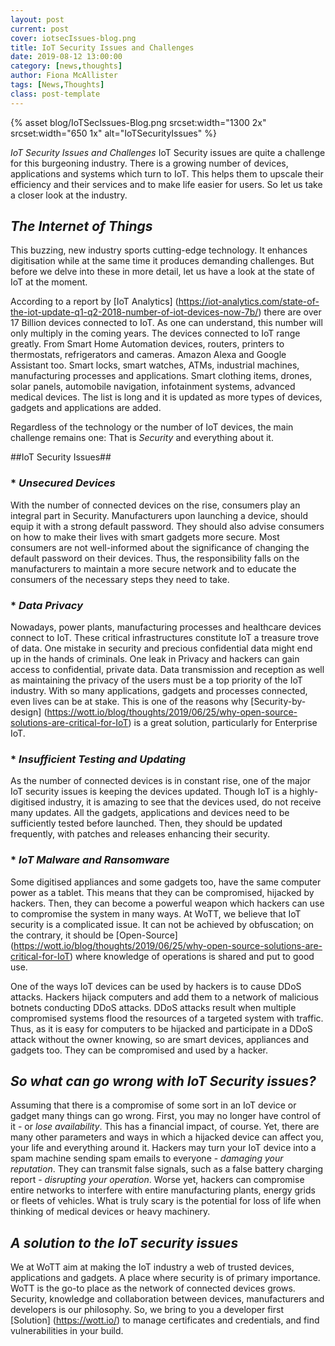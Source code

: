 ```yaml
---
layout: post
current: post
cover: iotsecIssues-blog.png
title: IoT Security Issues and Challenges
date: 2019-08-12 13:00:00
category: [news,thoughts]
author: Fiona McAllister
tags: [News,Thoughts]
class: post-template
---
```

{% asset blog/IoTSecIssues-Blog.png srcset:width="1300 2x" srcset:width="650 1x" alt="IoTSecurityIssues" %}

*IoT Security Issues and Challenges* 
IoT Security issues are quite a challenge for this burgeoning industry. There is a growing number of devices, applications and systems which turn to IoT. This helps them to upscale their efficiency and their services and to make life easier for users. So let us take a closer look at the industry.

## *The Internet of Things* ##
This buzzing, new industry sports cutting-edge technology. It enhances digitisation while at the same time it produces demanding challenges.
But before we delve into these in more detail, let us have a look at the state of IoT at the moment.  

According to a report by [IoT Analytics] (https://iot-analytics.com/state-of-the-iot-update-q1-q2-2018-number-of-iot-devices-now-7b/) there are over 17 Billion devices connected to IoT. As one can understand, this number will only multiply in the coming years. The devices connected to IoT range greatly.  From Smart Home Automation devices, routers, printers to thermostats, refrigerators and cameras. Amazon Alexa and Google Assistant too. Smart locks, smart watches, ATMs, industrial machines, manufacturing processes and applications. Smart clothing items, drones, solar panels, automobile navigation, infotainment systems, advanced medical devices.  The list is long and it is updated as more types of devices, gadgets and applications are added.

Regardless of the technology or the number  of IoT devices, the main challenge remains one: That is *Security* and everything about it.

##IoT Security Issues##
### * *Unsecured Devices*
With the number of connected devices on the rise, consumers play an integral part in Security. Manufacturers upon launching a device, should equip it with a strong default password. They should also advise consumers on how to make their lives with smart gadgets more secure. Most consumers are not well-informed about the significance of changing the default password on their devices. Thus, the responsibility falls on the manufacturers to maintain a more secure network and to educate the consumers of the necessary steps they need to take.
### * *Data Privacy*
Nowadays, power plants, manufacturing processes and healthcare devices connect to IoT. These critical infrastructures constitute IoT a treasure trove of data. One mistake in security and precious confidential data might end up in the hands of criminals.  One leak in Privacy and hackers can gain access to confidential, private data. Data transmission and reception as well as maintaining the privacy of the users must be a top priority of the IoT industry. With so many applications, gadgets and processes connected, even lives can be at stake. This is one of the reasons why [Security-by-design] (https://wott.io/blog/thoughts/2019/06/25/why-open-source-solutions-are-critical-for-IoT) is a great solution, particularly  for Enterprise IoT. 

### * *Insufficient  Testing and Updating*
As the number of connected devices is in constant rise, one of the major IoT security issues is keeping the devices updated. Though IoT is a highly-digitised industry, it is amazing to see that the devices used, do not receive many updates.  All the gadgets, applications and devices need to be sufficiently tested before launched. Then, they should be updated frequently, with patches and releases enhancing their security.
### * *IoT Malware and Ransomware*
Some digitised appliances and some gadgets too, have the same computer power as a tablet. This means that they can be compromised, hijacked by hackers. Then, they can become a powerful weapon which hackers can use to compromise the system in many ways. At WoTT, we believe that IoT security is a complicated issue. It can not be achieved by obfuscation; on the contrary, it should be [Open-Source] (https://wott.io/blog/thoughts/2019/06/25/why-open-source-solutions-are-critical-for-IoT) where knowledge of operations is shared and put to good use. 

One of the ways IoT devices can be used by hackers is to cause DDoS attacks. Hackers hijack computers and add them to a network of malicious botnets conducting DDoS attacks. DDoS attacks result when multiple compromised systems flood the resources of a targeted system with traffic. Thus, as it is easy for computers to be hijacked and participate in a DDoS attack without the owner knowing, so are smart devices, appliances and gadgets too. They can be compromised and used by a hacker. 

## *So what can go wrong with IoT Security issues?* ##

Assuming that there is a compromise of some sort in an IoT device or gadget many things can go wrong. First, you may no longer have control of it - or _lose availability_. This has a financial impact, of course. Yet, there are many other parameters and ways in which a hijacked device can affect you, your life and everything around it. Hackers may turn your IoT device into a spam machine sending spam emails to everyone - _damaging your reputation_.  They can transmit false signals, such as a false battery charging report - _disrupting your operation_.  Worse yet, hackers can compromise entire networks to interfere with entire manufacturing plants, energy grids or fleets of vehicles. What is truly scary is the potential for loss of life when thinking of medical devices or heavy machinery. 


## *A solution to the IoT security issues* ##

We at WoTT aim at making the IoT industry a web of trusted devices, applications and gadgets. A place where security is of primary importance. WoTT is the go-to place as the network of connected devices grows.  Security, knowledge and collaboration between devices, manufacturers and developers is our philosophy. So, we bring to you a developer first [Solution] (https://wott.io/) to manage certificates and credentials, and find vulnerabilities in your build.